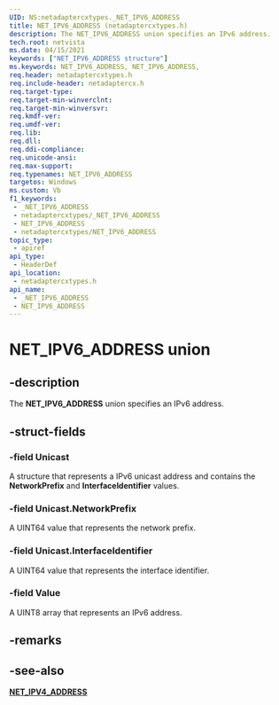 ```yaml
---
UID: NS:netadaptercxtypes._NET_IPV6_ADDRESS
title: NET_IPV6_ADDRESS (netadaptercxtypes.h)
description: The NET_IPV6_ADDRESS union specifies an IPv6 address.
tech.root: netvista
ms.date: 04/15/2021
keywords: ["NET_IPV6_ADDRESS structure"]
ms.keywords: NET_IPV6_ADDRESS, NET_IPV6_ADDRESS,
req.header: netadaptercxtypes.h
req.include-header: netadaptercx.h
req.target-type: 
req.target-min-winverclnt: 
req.target-min-winversvr: 
req.kmdf-ver: 
req.umdf-ver: 
req.lib: 
req.dll: 
req.ddi-compliance: 
req.unicode-ansi: 
req.max-support: 
req.typenames: NET_IPV6_ADDRESS
targetos: Windows
ms.custom: Vb
f1_keywords:
 - _NET_IPV6_ADDRESS
 - netadaptercxtypes/_NET_IPV6_ADDRESS
 - NET_IPV6_ADDRESS
 - netadaptercxtypes/NET_IPV6_ADDRESS
topic_type:
 - apiref
api_type:
 - HeaderDef
api_location:
 - netadaptercxtypes.h
api_name:
 - _NET_IPV6_ADDRESS
 - NET_IPV6_ADDRESS
---
```


# NET_IPV6_ADDRESS union


## -description

The **NET_IPV6_ADDRESS** union specifies an IPv6 address.

## -struct-fields

### -field Unicast

A structure that represents a IPv6 unicast address and contains the **NetworkPrefix** and **InterfaceIdentifier** values.

### -field Unicast.NetworkPrefix

A UINT64 value that represents the network prefix.

### -field Unicast.InterfaceIdentifier

A UINT64 value that represents the interface identifier.

### -field Value

A UINT8 array that represents an IPv6 address.

## -remarks

## -see-also

[**NET_IPV4_ADDRESS**](ns-netadaptercxtypes-net_ipv4_address.md)

